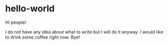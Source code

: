 # hello-world

Hi people!

I do not have any idea about what to write but I will do it anyway. I would like to drink some coffee right now. Bye!
